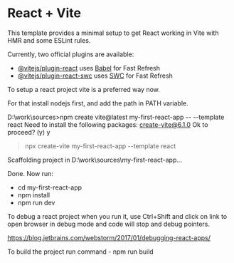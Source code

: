 # React + Vite

This template provides a minimal setup to get React working in Vite with HMR and some ESLint rules.

Currently, two official plugins are available:

- [@vitejs/plugin-react](https://github.com/vitejs/vite-plugin-react/blob/main/packages/plugin-react/README.md) uses [Babel](https://babeljs.io/) for Fast Refresh
- [@vitejs/plugin-react-swc](https://github.com/vitejs/vite-plugin-react-swc) uses [SWC](https://swc.rs/) for Fast Refresh


To setup a react project vite is a preferred way now.

For that install nodejs first, and add the path in PATH variable.

D:\work\sources>npm create vite@latest my-first-react-app -- --template react
Need to install the following packages:
create-vite@6.1.0
Ok to proceed? (y) y


> npx
> create-vite my-first-react-app --template react


Scaffolding project in D:\work\sources\my-first-react-app...

Done. Now run:

  - cd my-first-react-app
  - npm install
  - npm run dev

To debug a react project when you run it, use Ctrl+Shift and click on link to open browser in debug mode and code will stop and debug pointers.

https://blog.jetbrains.com/webstorm/2017/01/debugging-react-apps/

To build the project run command -
npm run build